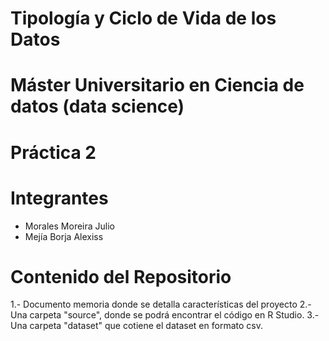 # Tipología y Ciclo de Vida de los Datos
# Máster Universitario en Ciencia de datos (data science)
# Práctica 2
# Integrantes
- Morales Moreira Julio
- Mejía Borja Alexiss
# Contenido del Repositorio
1.- Documento memoria donde se detalla características del proyecto
2.- Una carpeta "source", donde se podrá encontrar el código en R Studio.
3.- Una carpeta "dataset" que cotiene el dataset en formato csv.
